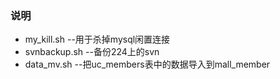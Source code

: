 ### 说明
* my_kill.sh      --用于杀掉mysql闲置连接<br/>
* svnbackup.sh    --备份224上的svn<br/>
* data_mv.sh      --把uc_members表中的数据导入到mall_member
